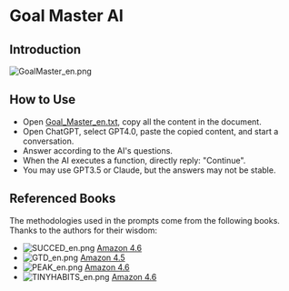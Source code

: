 # Goal Master AI

## Introduction
![GoalMaster_en.png](..%2FDoc%2Fimg%2FGoalMaster_en.png)

## How to Use
- Open [Goal_Master_en.txt](n.txt), copy all the content in the document.
- Open ChatGPT, select GPT4.0, paste the copied content, and start a conversation.
- Answer according to the AI's questions.
- When the AI executes a function, directly reply: "Continue".
- You may use GPT3.5 or Claude, but the answers may not be stable.

## Referenced Books
The methodologies used in the prompts come from the following books. Thanks to the authors for their wisdom:
- ![SUCCED_en.png](..%2FDoc%2Fimg%2Fbooks%2FSUCCED_en.png) [Amazon 4.6](https://www.amazon.com/-/en/dp/0452297710/ref=sr_1_1?crid=25A8ZV1256SG6)
- ![GTD_en.png](..%2FDoc%2Fimg%2Fbooks%2FGTD_en.png) [Amazon 4.5](https://www.amazon.com/-/en/dp/B01B6WSK5C/ref=sr_1_20?keywords=GTD)
- ![PEAK_en.png](..%2FDoc%2Fimg%2Fbooks%2FPEAK_en.png) [Amazon 4.6](https://www.amazon.com/-/en/dp/B01F4A98WQ)
- ![TINYHABITS_en.png](..%2FDoc%2Fimg%2Fbooks%2FTINYHABITS_en.png) [Amazon 4.6](https://www.amazon.com/-/en/dp/B082VKLDM9/)
